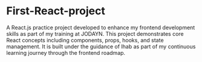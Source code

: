 # First-React-project
A React.js practice project developed to enhance my frontend development skills as part of my training at JODAYN. This project demonstrates core React concepts including components, props, hooks, and state management. It is built under the guidance of Ihab as part of my continuous learning journey through the frontend roadmap.
